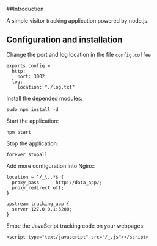 ##Introduction

A simple visitor tracking application powered by node.js. 

## Configuration and installation

Change the port and log location in the file `config.coffee`

    exports.config = 
      http:
        port: 3002
      log:
        location: "./log.txt"

Install the depended modules:

    sudo npm install -d

Start the application:

    npm start

Stop the application:

    forever stopall

Add more configuration into Nginx:

    location ~ ^/_\..*$ {
      proxy_pass      http://data_app/;
      proxy_redirect off;
    }
    
    upstream tracking_app {
      server 127.0.0.1:3200;
    }

Embe the JavaScript tracking code on your webpages:

    <script type="text/javascript" src="/_.js"></script>